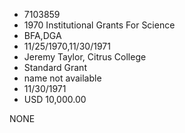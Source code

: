 * 7103859
* 1970 Institutional Grants For Science
* BFA,DGA
* 11/25/1970,11/30/1971
* Jeremy Taylor, Citrus College
* Standard Grant
*   name not available
* 11/30/1971
* USD 10,000.00

NONE